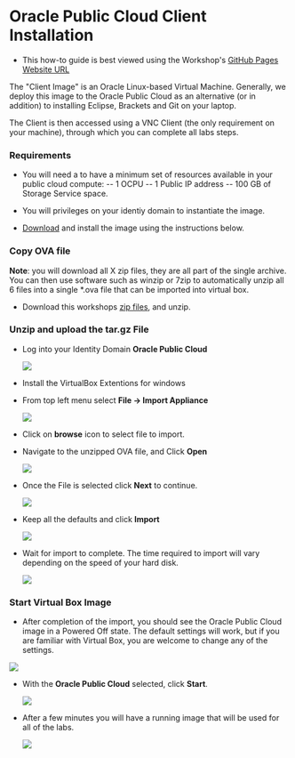# Oracle Public Cloud Client Installation

- This how-to guide is best viewed using the Workshop's [GitHub Pages Website URL](https://pcdavies.github.io/ClientImageSetup/)

The "Client Image" is an Oracle Linux-based Virtual Machine.  Generally, we deploy this image to the Oracle Public Cloud as an alternative (or in addition) to installing Eclipse, Brackets and Git on your laptop.

The Client is then accessed using a VNC Client (the only requirement on your machine), through which you can complete all labs steps.

### Requirements

- You will need a to have a minimum set of resources available in your public cloud compute:
-- 1 OCPU
-- 1 Public IP address
-- 100 GB of Storage Service space.

- You will privileges on your identiy domain to instantiate the image.

- [Download](https://www.virtualbox.org/wiki/Downloads) and install the image using the instructions below. 

### Copy OVA file

**Note**: you will download all X zip files, they are all part of the single archive. You can then use software such as winzip or 7zip to automatically unzip all 6 files into a single *.ova file that can be imported into virtual box. 

- Download this workshops [zip files](https://publicdocs-corp.documents.us2.oraclecloud.com/documents/link...77E4725F3/_VM), and unzip.



### Unzip and upload the tar.gz File

- Log into your Identity Domain **Oracle Public Cloud**

    ![](images/studentguide/Picture22.png)

- Install the VirtualBox Extentions for windows


- From top left menu select **File -> Import Appliance**

    ![](images/studentguide/Picture23.png)

- Click on **browse** icon to select file to import.

- Navigate to the unzipped OVA file, and Click **Open**

    ![](images/studentguide/Picture24.png)

- Once the File is selected click **Next** to continue.

    ![](images/studentguide/Picture25.png)

- Keep all the defaults and click **Import**

    ![](images/studentguide/Picture26.png)

- Wait for import to complete. The time required to import will vary depending on the speed of your hard disk.

    ![](images/studentguide/Picture27.png)

### Start Virtual Box Image

- After completion of the import, you should see the Oracle Public Cloud image in a Powered Off state. The default settings will work, but if you are familiar with Virtual Box, you are welcome to change any of the settings.

![](images/studentguide/Picture28.png)

- With the **Oracle Public Cloud** selected, click **Start**.

    ![](images/studentguide/Picture29.png)

- After a few minutes you will have a running image that will be used for all of the labs.

    ![](images/studentguide/Picture30.png)